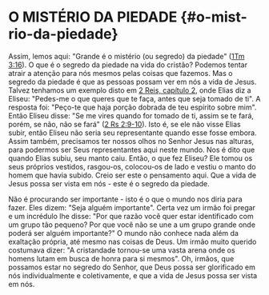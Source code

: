 # O MISTÉRIO DA PIEDADE {#o-mist-rio-da-piedade}

Assim, lemos aqui: &quot;Grande é o mistério (ou segredo) da piedade&quot; ([1Tm 3:16](http://bibliaonline.com.br/acf/1tm/3/16)). O que é o segredo da piedade na vida do cristão? Podemos tentar atrair a atenção para nós mesmos pelas coisas que fazemos. Mas o segredo da piedade é que as pessoas possam ver em nós a vida de Jesus. Talvez tenhamos um exemplo disto em [2 Reis, capítulo 2](http://bibliaonline.com.br/acf/2rs/2), onde Elias diz a Eliseu: &quot;Pedes-me o que queres que te faça, antes que seja tomado de ti&quot;. A resposta foi: &quot;Peço-te que haja porção dobrada de teu espírito sobre mim&quot;. Então Eliseu disse: &quot;Se me vires quando for tomado de ti, assim se te fará, porém, se não, não se fará&quot; ([2 Rs 2:9-10](http://bibliaonline.com.br/acf/2rs/2/9-10)). Isto é, se ele não visse Elias subir, então Eliseu não seria seu representante quando esse fosse embora. Assim também, precisamos ter nossos olhos no Senhor Jesus nas alturas, para podermos ser Seus representantes aqui neste mundo. Nos é dito que quando Elias subiu, seu manto caiu. Então, o que fez Eliseu? Ele tomou os seus próprios vestidos, rasgou-os, colocou-os de lado e vestiu o manto do homem que havia subido. Creio ser este o pensamento aqui. Que a vida de Jesus possa ser vista em nós - este é o segredo da piedade.

Não é procurando ser importante - isto é o que o mundo nos diria para fazer. Eles dizem: &quot;Seja alguém importante&quot;. Certa vez um irmão foi pregar e um incrédulo lhe disse: &quot;Por que razão você quer estar identificado com um grupo tão pequeno? Por que você não se une a um grupo grande onde poderá ser alguém importante?&quot; O mundo não conhece nada além da exaltação própria, até mesmo nas coisas de Deus. Um irmão muito querido costumava dizer: &quot;A cristandade tornou-se uma vasta arena onde os homens lutam em busca de honra para si mesmos&quot;. Oh, irmãos, que possamos estar no segredo do Senhor, que Deus possa ser glorificado em nós individualmente e coletivamente, e que a vida de Jesus possa ser vista em nós.